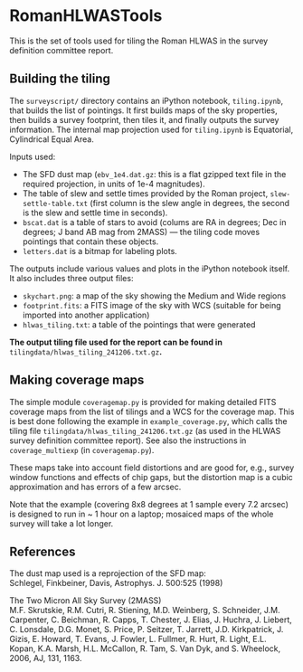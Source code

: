 # RomanHLWASTools

This is the set of tools used for tiling the Roman HLWAS in the survey definition committee report.

## Building the tiling

The `surveyscript/` directory contains an iPython notebook, `tiling.ipynb`, that builds the list of pointings. It first builds maps of the sky properties, then builds a survey footprint, then tiles it, and finally outputs the survey information. The internal map projection used for `tiling.ipynb` is Equatorial, Cylindrical Equal Area.

Inputs used:
* The SFD dust map (`ebv_1e4.dat.gz`: this is a flat gzipped text file in the required projection, in units of 1e-4 magnitudes).
* The table of slew and settle times provided by the Roman project, `slew-settle-table.txt` (first column is the slew angle in degrees, the second is the slew and settle time in seconds).
* `bscat.dat` is a table of stars to avoid (colums are RA in degrees; Dec in degrees; J band AB mag from 2MASS) — the tiling code moves pointings that contain these objects.
* `letters.dat` is a bitmap for labeling plots.

The outputs include various values and plots in the iPython notebook itself. It also includes three output files:
* `skychart.png`: a map of the sky showing the Medium and Wide regions
* `footprint.fits`: a FITS image of the sky with WCS (suitable for being imported into another application)
* `hlwas_tiling.txt`: a table of the pointings that were generated

**The output tiling file used for the report can be found in** `tilingdata/hlwas_tiling_241206.txt.gz`**.**

## Making coverage maps

The simple module `coveragemap.py` is provided for making detailed FITS coverage maps from the list of tilings and a WCS for the coverage map. This is best done following the example in `example_coverage.py`, which calls the tiling file `tilingdata/hlwas_tiling_241206.txt.gz` (as used in the HLWAS survey definition committee report). See also the instructions in `coverage_multiexp` (in `coveragemap.py`).

These maps take into account field distortions and are good for, e.g., survey window functions and effects of chip gaps, but the distortion map is a cubic approximation and has errors of a few arcsec.

Note that the example (covering 8x8 degrees at 1 sample every 7.2 arcsec) is designed to run in ~ 1 hour on a laptop; mosaiced maps of the whole survey will take a lot longer.

## References

The dust map used is a reprojection of the SFD map:  
Schlegel, Finkbeiner, Davis, Astrophys. J. 500:525 (1998)

The Two Micron All Sky Survey (2MASS)  
M.F. Skrutskie, R.M. Cutri, R. Stiening, M.D. Weinberg, S. Schneider, J.M. Carpenter, C. Beichman, R. Capps, T. Chester, J. Elias, J. Huchra, J. Liebert, C. Lonsdale, D.G. Monet, S. Price, P. Seitzer, T. Jarrett, J.D. Kirkpatrick, J. Gizis, E. Howard, T. Evans, J. Fowler, L. Fullmer, R. Hurt, R. Light, E.L. Kopan, K.A. Marsh, H.L. McCallon, R. Tam, S. Van Dyk, and S. Wheelock, 2006, AJ, 131, 1163.
